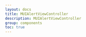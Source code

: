 ```yaml
---
layout: docs
title: MUIAlertViewController
description: MUIAlertViewController
group: components
toc: true
---
```

